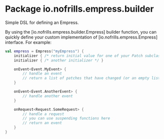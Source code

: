# Package io.nofrills.empress.builder

Simple DSL for defining an Empress.

By using the [io.nofrills.empress.builder.Empress] builder function, you can quickly
define your custom implementation of [io.nofrills.empress.Empress] interface. For example:

```kotlin
val empress = Empress("myEmpress") {
    initializer { /* return initial value for one of your Patch subclasses */ }
    initializer { /* another initializer */ }

    onEvent<Event.MyEvent> {
        // handle an event
        // return a list of patches that have changed (or an empty list if nothing's changed)
    }

    onEvent<Event.AnotherEvent> {
        // handle another event
    }

    onRequest<Request.SomeRequest> {
        // handle a request
        // you can use suspending functions here
        // return an event
    }
}
```
